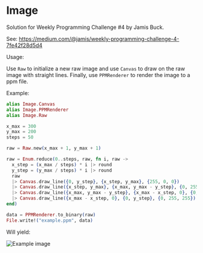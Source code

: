 # Image

Solution for Weekly Programming Challenge #4 by Jamis Buck.

See: https://medium.com/@jamis/weekly-programming-challenge-4-7fe42f28d5d4

Usage:

Use `Raw` to initialize a new raw image and use `Canvas` to draw on the raw
image with straight lines.
Finally, use `PPMRenderer` to render the image to a ppm file.

Example:

```elixir
alias Image.Canvas
alias Image.PPMRenderer
alias Image.Raw

x_max = 300
y_max = 200
steps = 50

raw = Raw.new(x_max + 1, y_max + 1)

raw = Enum.reduce(0..steps, raw, fn i, raw ->
  x_step = (x_max / steps) * i |> round
  y_step = (y_max / steps) * i |> round
  raw
  |> Canvas.draw_line({0, y_step}, {x_step, y_max}, {255, 0, 0})
  |> Canvas.draw_line({x_step, y_max}, {x_max, y_max - y_step}, {0, 255, 0})
  |> Canvas.draw_line({x_max, y_max - y_step}, {x_max - x_step, 0}, {0, 0, 255})
  |> Canvas.draw_line({x_max - x_step, 0}, {0, y_step}, {0, 255, 255})
end)

data = PPMRenderer.to_binary(raw)
File.write!("example.ppm", data)
```

Will yield:

![Example image](/example.png)
